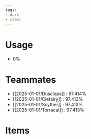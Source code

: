 ```yaml
---
tags:
- dark
- steel
---
```

# Usage
- 0%
# Teammates
- [[2025-01-01/Dusclops]] : 97.414%
- [[2025-01-01/Clefairy]] : 97.413%
- [[2025-01-01/Scyther]] : 97.413%
- [[2025-01-01/Torracat]] : 97.413%
# Items